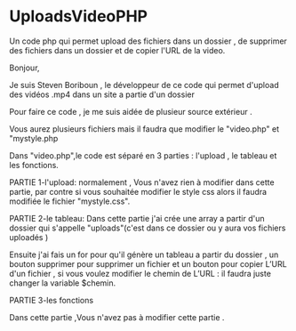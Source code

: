 # UploadsVideoPHP
Un code php qui permet upload des fichiers dans un dossier , de supprimer des fichiers dans un dossier et de copier l'URL de la video. 

Bonjour,

Je suis Steven Boriboun , le développeur de ce code qui permet d'upload des vidéos .mp4 dans un site a partie d'un dossier

Pour faire ce code , je me suis aidée de plusieur source extérieur .

Vous aurez plusieurs fichiers mais il faudra que modifier le "video.php" et "mystyle.php

Dans "video.php",le code est séparé en 3 parties : l'upload , le tableau et les fonctions.

PARTIE 1-l'upload: normalement , Vous n'avez rien à modifier dans cette partie, par contre si vous souhaitée modifier le style css alors il faudra modifiée le fichier "mystyle.css".


PARTIE 2-le tableau: Dans cette partie j'ai crée une array a partir d'un dossier qui s'appelle "uploads"(c'est dans ce dossier ou y aura vos fichiers uploadés )

Ensuite j'ai fais un for pour qu'il génère un tableau a partir du dossier , un bouton supprimer pour supprimer un fichier et un bouton pour copier L’URL d'un fichier , si vous voulez modifier le chemin de L’URL : il faudra juste changer la variable $chemin.


PARTIE 3-les fonctions

Dans cette partie ,Vous n'avez pas à modifier cette partie .
